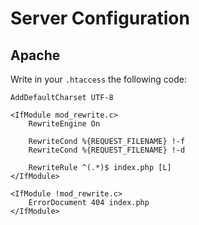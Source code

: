 # Server Configuration

## Apache

Write in your `.htaccess` the following code:

```apacheconf
AddDefaultCharset UTF-8

<IfModule mod_rewrite.c>
    RewriteEngine On

    RewriteCond %{REQUEST_FILENAME} !-f
    RewriteCond %{REQUEST_FILENAME} !-d

    RewriteRule ^(.*)$ index.php [L]
</IfModule>

<IfModule !mod_rewrite.c>
    ErrorDocument 404 index.php
</IfModule>
```
